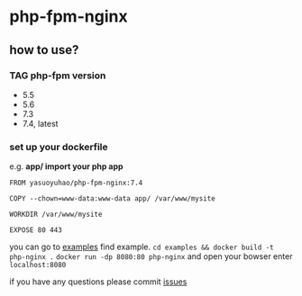 # php-fpm-nginx

## how to use?

### TAG php-fpm version

* 5.5
* 5.6
* 7.3
* 7.4, latest

### set up your dockerfile

e.g.
**app/ import your php app**

```=dockerfile
FROM yasuoyuhao/php-fpm-nginx:7.4

COPY --chown=www-data:www-data app/ /var/www/mysite

WORKDIR /var/www/mysite

EXPOSE 80 443
```

you can go to [examples](https://github.com/yasuoyuhao/php-nginx/tree/master/examples) find example.
`cd examples && docker build -t php-nginx .`
`docker run -dp 8080:80 php-nginx`
and open your bowser enter `localhost:8080`

if you have any questions please commit [issues](https://github.com/yasuoyuhao/php-nginx/issues)
